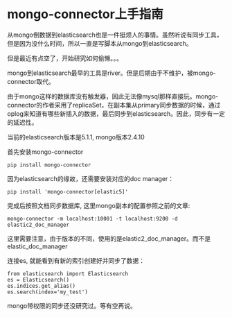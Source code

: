 mongo-connector上手指南
===================================
从mongo倒数据到elasticsearch也是一件挺烦人的事情。虽然听说有同步工具，但是因为没什么时间，所以一直是写脚本从mongo到elasticsearch。

但是最近有点空了，开始研究如何偷懒。。。

mongo到elasticsearch最早的工具是river。但是后期由于不维护，被mongo-connector取代。

由于mongo这样的数据库没有触发器，因此无法像mysql那样直接玩。mongo-connector的作者采用了replicaSet，在副本集从primary同步数据的时候，通过oplog来知道有哪些新插入的数据，最后同步到elasticsearch。因此，同步有一定的延迟性。

当前的elasticsearch版本是5.1.1, mongo版本2.4.10

首先安装mongo-connector

    pip install mongo-connector

因为elasticsearch的缘故，还需要安装对应的doc manager：

    pip install 'mongo-connector[elastic5]'

完成后按照文档同步数据库, 这里mongo副本的配置参照之前的文章:

    mongo-connector -m localhost:10001 -t localhost:9200 -d elastic2_doc_manager

这里需要注意，由于版本的不同，使用的是elastic2_doc_manager。而不是elastic_doc_manager
    
连接es, 就能看到有新的索引创建好并同步了数据：

    from elasticsearch import Elasticsearch
    es = Elasticsearch()
    es.indices.get_alias()
    es.search(index='my_test')

mongo带权限的同步还没研究过。等有空再说。
